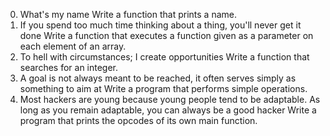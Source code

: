0. What's my name
	Write a function that prints a name.
1. If you spend too much time thinking about a thing, you'll never get it done
	Write a function that executes a function given as a parameter on each element of an array.
2. To hell with circumstances; I create opportunities
	Write a function that searches for an integer.
3. A goal is not always meant to be reached, it often serves simply as something to aim at
	Write a program that performs simple operations.
4. Most hackers are young because young people tend to be adaptable. As long as you remain adaptable, you can always be a good hacker
	Write a program that prints the opcodes of its own main function.
